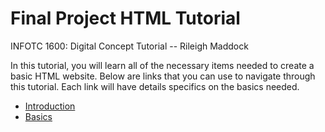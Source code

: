 # Final Project HTML Tutorial
INFOTC 1600: Digital Concept Tutorial -- Rileigh Maddock

In this tutorial, you will learn all of the necessary items needed to create a basic HTML website. Below are links that you can use to navigate through this tutorial. Each link will have details specifics on the basics needed.

+ [Introduction](introduction.md)
+ [Basics](basics.md)

